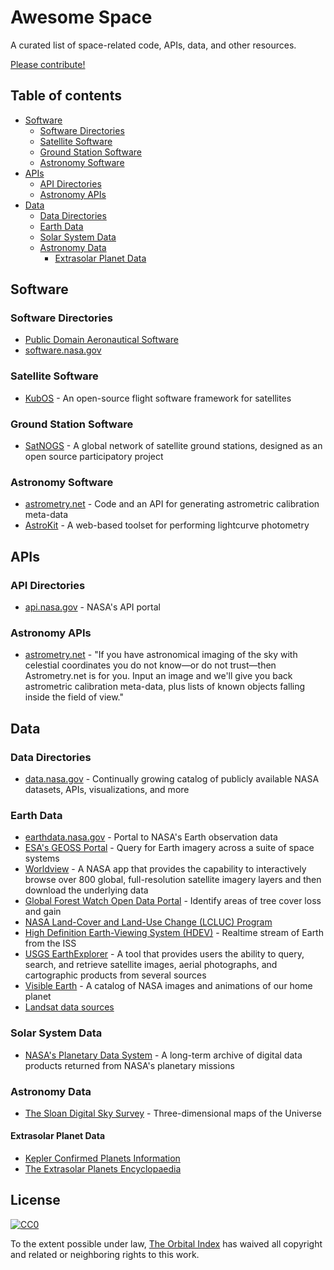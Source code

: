 # Awesome Space

A curated list of space-related code, APIs, data, and other resources.

[Please contribute!](contributing.md)

## Table of contents

* [Software](#software)
  * [Software Directories](#software-directories)
  * [Satellite Software](#satellite-software)
  * [Ground Station Software](#ground-station-software)
  * [Astronomy Software](#astronomy-software)
* [APIs](#apis)
  * [API Directories](#api-directories)
  * [Astronomy APIs](#astronomy-apis)
* [Data](#data)
  * [Data Directories](#data-directories)
  * [Earth Data](#earth-data)
  * [Solar System Data](#solar-system-data)
  * [Astronomy Data](#astronomy-data)
    * [Extrasolar Planet Data](#extrasolar-planet-data)

## Software

### Software Directories

* [Public Domain Aeronautical Software](http://www.pdas.com/aerosoft.html)
* [software.nasa.gov](https://software.nasa.gov/)

### Satellite Software

* [KubOS](https://www.kubos.com/kubos/) - An open-source flight software framework for satellites

### Ground Station Software

* [SatNOGS](https://satnogs.org/) - A global network of satellite ground stations, designed as an open source participatory project

### Astronomy Software

* [astrometry.net](http://astrometry.net/use.html) - Code and an API for generating astrometric calibration meta-data
* [AstroKit](https://github.com/typpo/astrokit) - A web-based toolset for performing lightcurve photometry

## APIs

### API Directories

* [api.nasa.gov](https://api.nasa.gov/) - NASA's API portal

### Astronomy APIs

* [astrometry.net](http://astrometry.net/) - "If you have astronomical imaging of the sky with celestial coordinates you do not know—or do not trust—then Astrometry.net is for you. Input an image and we'll give you back astrometric calibration meta-data, plus lists of known objects falling inside the field of view."

## Data

### Data Directories

* [data.nasa.gov](https://data.nasa.gov/) - Continually growing catalog of publicly available NASA datasets, APIs, visualizations, and more

### Earth Data

* [earthdata.nasa.gov](https://earthdata.nasa.gov/earth-observation-data) - Portal to NASA's Earth observation data
* [ESA's GEOSS Portal](http://www.geoportal.org/) - Query for Earth imagery across a suite of space systems
* [Worldview](https://worldview.earthdata.nasa.gov/) - A NASA app that provides the capability to interactively browse over 800 global, full-resolution satellite imagery layers and then download the underlying data
* [Global Forest Watch Open Data Portal](http://data.globalforestwatch.org/) - Identify areas of tree cover loss and gain
* [NASA Land-Cover and Land-Use Change (LCLUC) Program](http://lcluc.umd.edu/content/data-initiatives)
* [High Definition Earth-Viewing System (HDEV)](https://eol.jsc.nasa.gov/ESRS/HDEV/) - Realtime stream of Earth from the ISS
* [USGS EarthExplorer](https://earthexplorer.usgs.gov/) - A tool that provides users the ability to query, search, and retrieve satellite images, aerial photographs, and cartographic products from several sources
* [Visible Earth](https://visibleearth.nasa.gov/) - A catalog of NASA images and animations of our home planet
* [Landsat data sources](https://landsat.gsfc.nasa.gov/data/where-to-get-data/)

### Solar System Data

* [NASA's Planetary Data System](https://pds.jpl.nasa.gov/) - A long-term archive of digital data products returned from NASA's planetary missions

### Astronomy Data

* [The Sloan Digital Sky Survey](https://www.sdss.org/) - Three-dimensional maps of the Universe

#### Extrasolar Planet Data

* [Kepler Confirmed Planets Information](https://archive.stsci.edu/kepler/published_planets/search.php)
* [The Extrasolar Planets Encyclopaedia](http://exoplanet.eu/)

## License

[![CC0](http://mirrors.creativecommons.org/presskit/buttons/88x31/svg/cc-zero.svg)](https://creativecommons.org/publicdomain/zero/1.0/)

To the extent possible under law, [The Orbital Index](https://orbitalindex.com/) has waived all copyright and related or neighboring rights to this work.
